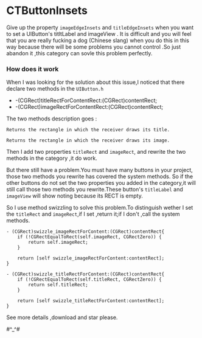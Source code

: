 # CTButtonInsets

Give up the property ```imageEdgeInsets``` and ```titleEdgeInsets``` when you want to set a UIButton's titltLabel and imageView . It is difficult and  you will feel that you are really fucking a dog (Chinese slang) when you  do this in this way because there will be  some problems you cannot control .So just abandon it ,this category can sovle this problem perfectly.

### How does it work
When I was looking for the solution about this issue,I noticed that there declare two methods in the ```UIButton.h```
	
*  -(CGRect)titleRectForContentRect:(CGRect)contentRect;
*  -(CGRect)imageRectForContentRect:(CGRect)contentRect;
	
The two methods description goes :


```
Returns the rectangle in which the receiver draws its title.

Returns the rectangle in which the receiver draws its image.

```

Then I add two properties ```titleRect``` and ```imageRect```, and  rewrite the  two methods in the  category ,it do work.

But there still have a problem.You must have many buttons in your project, those two methods you rewrite has covered the system methods. So if the other buttons do not set the two properties you added in the category,it will still call those two methods you rewrite.These button's ```titleLabel``` and ```imageView``` will show noting because its RECT is empty.


So I use method swizzling to solve this problem.To distinguish wether I set the ```titleRect``` and ```imageRect```,if I set ,return it;if I don't ,call the system methods.

```
- (CGRect)swizzle_imageRectForContent:(CGRect)contentRect{
    if (!CGRectEqualToRect(self.imageRect, CGRectZero)) {
        return self.imageRect;
    }
    
    return [self swizzle_imageRectForContent:contentRect];
}

- (CGRect)swizzle_titleRectForContent:(CGRect)contentRect{
    if (!CGRectEqualToRect(self.titleRect, CGRectZero)) {
        return self.titleRect;
    }
    
    return [self swizzle_titleRectForContent:contentRect];
}

```

See more details ,download and star please.

#^_^#







